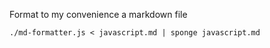 

Format to my convenience a markdown file
 
```
./md-formatter.js < javascript.md | sponge javascript.md
```
